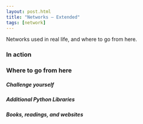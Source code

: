 ```yaml
---
layout: post.html
title: "Networks – Extended"
tags: [network]
---
```


Networks used in real life, and where to go from here.

### In action

### Where to go from here

##### Challenge yourself

##### Additional Python Libraries

##### Books, readings, and websites